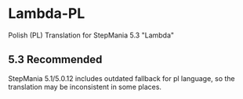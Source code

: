 # Lambda-PL

Polish (PL) Translation for StepMania 5.3 "Lambda"

## 5.3 Recommended

StepMania 5.1/5.0.12 includes outdated fallback for pl language, so the translation may be inconsistent in some places.
